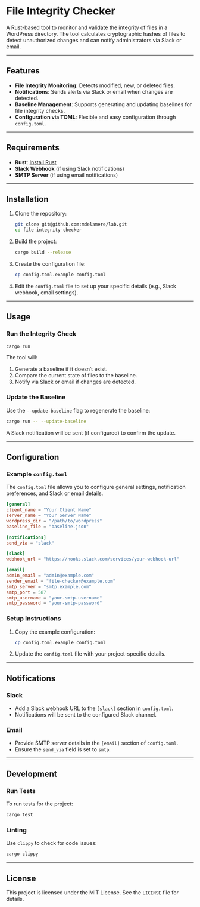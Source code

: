# File Integrity Checker

A Rust-based tool to monitor and validate the integrity of files in a WordPress directory. The tool calculates cryptographic hashes of files to detect unauthorized changes and can notify administrators via Slack or email.

---

## Features

- **File Integrity Monitoring**: Detects modified, new, or deleted files.
- **Notifications**: Sends alerts via Slack or email when changes are detected.
- **Baseline Management**: Supports generating and updating baselines for file integrity checks.
- **Configuration via TOML**: Flexible and easy configuration through `config.toml`.

---

## Requirements

- **Rust**: [Install Rust](https://www.rust-lang.org/tools/install)
- **Slack Webhook** (if using Slack notifications)
- **SMTP Server** (if using email notifications)

---

## Installation

1. Clone the repository:
   ```bash
   git clone git@github.com:mdelamere/lab.git
   cd file-integrity-checker
   ```

2. Build the project:
   ```bash
   cargo build --release
   ```

3. Create the configuration file:
   ```bash
   cp config.toml.example config.toml
   ```

4. Edit the `config.toml` file to set up your specific details (e.g., Slack webhook, email settings).

---

## Usage

### **Run the Integrity Check**

```bash
cargo run
```

The tool will:
1. Generate a baseline if it doesn’t exist.
2. Compare the current state of files to the baseline.
3. Notify via Slack or email if changes are detected.

### **Update the Baseline**

Use the `--update-baseline` flag to regenerate the baseline:

```bash
cargo run -- --update-baseline
```

A Slack notification will be sent (if configured) to confirm the update.

---

## Configuration

### **Example `config.toml`**

The `config.toml` file allows you to configure general settings, notification preferences, and Slack or email details.

```toml
[general]
client_name = "Your Client Name"
server_name = "Your Server Name"
wordpress_dir = "/path/to/wordpress"
baseline_file = "baseline.json"

[notifications]
send_via = "slack"

[slack]
webhook_url = "https://hooks.slack.com/services/your-webhook-url"

[email]
admin_email = "admin@example.com"
sender_email = "file-checker@example.com"
smtp_server = "smtp.example.com"
smtp_port = 587
smtp_username = "your-smtp-username"
smtp_password = "your-smtp-password"
```

### **Setup Instructions**

1. Copy the example configuration:
   ```bash
   cp config.toml.example config.toml
   ```

2. Update the `config.toml` file with your project-specific details.

---

## Notifications

### **Slack**
- Add a Slack webhook URL to the `[slack]` section in `config.toml`.
- Notifications will be sent to the configured Slack channel.

### **Email**
- Provide SMTP server details in the `[email]` section of `config.toml`.
- Ensure the `send_via` field is set to `smtp`.

---

## Development

### **Run Tests**
To run tests for the project:
```bash
cargo test
```

### **Linting**
Use `clippy` to check for code issues:
```bash
cargo clippy
```

---

## License

This project is licensed under the MIT License. See the `LICENSE` file for details.
